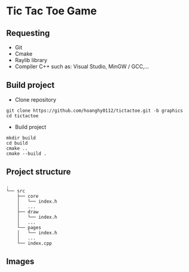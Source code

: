 # Tic Tac Toe Game

## Requesting
- Git
- Cmake
- Raylib library
- Compiler C++ such as: Visual Studio, MinGW / GCC,...

## Build project
- Clone repository
```
git clone https://github.com/hoanghy0112/tictactoe.git -b graphics
cd tictactoe
```
- Build project
```
mkdir build
cd build
cmake ..
cmake --build .
```

## Project structure
```
.
└── src
    ├── core
    │   └── index.h
    │   ...
    ├── draw
    │   └── index.h
    │   ...
    └── pages
    │   └── index.h
    │   ...
    └── index.cpp
```

## Images